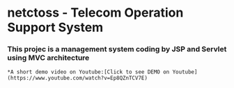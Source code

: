 netctoss - Telecom Operation Support System
===

### This projec is a management system coding by JSP and Servlet using MVC architecture

    *A short demo video on Youtube:[Click to see DEMO on Youtube](https://www.youtube.com/watch?v=Ep8QZnTCV7E)
